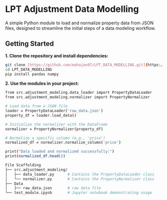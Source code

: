# LPT Adjustment Data Modelling

A simple Python module to load and normalize property data from JSON files, designed to streamline the initial steps of a data modeling workflow.

## Getting Started

**1. Clone the repository and install dependencies:**

```bash
git clone [https://github.com/mahajan07/LPT_DATA_MODELLING.git](https://github.com/mahajan07/LPT_DATA_MODELLING.git)
cd LPT_DATA_MODELLING
pip install pandas numpy
```
**2. Use the modules in your project:**
```bash
from src.adjustment_modeling.data_loader import PropertyDataLoader
from src.adjustment_modeling.normalizer import PropertyNormalizer

# Load data from a JSON file
loader = PropertyDataLoader('raw_data.json')
property_df = loader.load_data()

# Initialize the normalizer with the DataFrame
normalizer = PropertyNormalizer(property_df)

# Normalize a specific column (e.g., 'price')
normalized_df = normalizer.normalize_column('price')

print("Data loaded and normalized successfully:")
print(normalized_df.head())
```

```bash
File Scaffolding 
├── src.adjustment_modeling/
│   ├── data_loader.py      # Contains the PropertyDataLoader class
│   └── normalizer.py       # Contains the PropertyNormalizer class
├── Data
│   ├── raw_data.json       # raw data file
└── test_module.ipynb       # Jupyter notebook demonstrating usage
```
